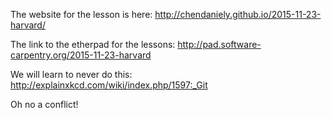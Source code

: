 The website for the lesson is here: http://chendaniely.github.io/2015-11-23-harvard/

The link to the etherpad for the lessons: http://pad.software-carpentry.org/2015-11-23-harvard

We will learn to never do this: http://explainxkcd.com/wiki/index.php/1597:_Git

Oh no a conflict!
